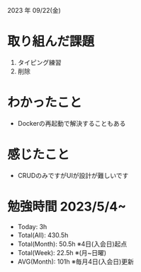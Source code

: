 2023 年 09/22(金)

# 取り組んだ課題

1. タイピング練習
3. 削除

# わかったこと

* Dockerの再起動で解決することもある

# 感じたこと

* CRUDのみですがUIが設計が難しいです

# 勉強時間 2023/5/4~

* Today: 3h
* Total(All): 430.5h　
* Total(Month): 50.5h ※4日(入会日)起点
* Total(Week): 22.5h ※(月~日曜)
* AVG(Month): 101h ※毎月4日(入会日)更新

